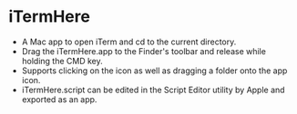 # iTermHere

- A Mac app to open iTerm and cd to the current directory.
- Drag the iTermHere.app to the Finder's toolbar and release while holding the CMD key.
- Supports clicking on the icon as well as dragging a folder onto the app icon.
- iTermHere.script can be edited in the Script Editor utility by Apple and exported as an app.
